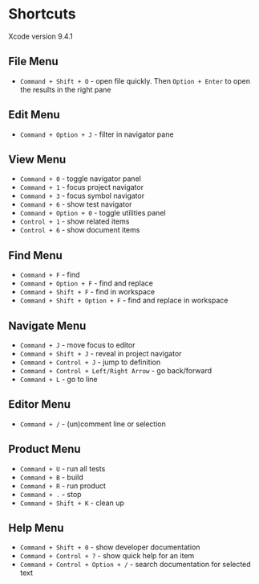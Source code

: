 Shortcuts
===

Xcode version 9.4.1

File Menu
---
* `Command + Shift + O` - open file quickly. Then `Option + Enter` to open the results in the right pane

Edit Menu
---
* `Command + Option + J` - filter in navigator pane

View Menu
---
* `Command + 0` - toggle navigator panel
* `Command + 1` - focus project navigator
* `Command + 3` - focus symbol navigator
* `Command + 6` - show test navigator
* `Command + Option + 0` - toggle utilities panel
* `Control + 1` - show related items
* `Control + 6` - show document items

Find Menu
---
* `Command + F` - find
* `Command + Option + F` - find and replace
* `Command + Shift + F` - find in workspace
* `Command + Shift + Option + F` - find and replace in workspace

Navigate Menu
---
* `Command + J` - move focus to editor
* `Command + Shift + J` - reveal in project navigator
* `Command + Control + J` - jump to definition
* `Command + Control + Left/Right Arrow` - go back/forward
* `Command + L` - go to line

Editor Menu
---
* `Command + /` - (un)comment line or selection

Product Menu
---
* `Command + U` - run all tests
* `Command + B` - build
* `Command + R` - run product
* `Command + .` - stop
* `Command + Shift + K` - clean up

Help Menu
---
* `Command + Shift + 0` - show developer documentation
* `Command + Control + ?` - show quick help for an item
* `Command + Control + Option + /` - search documentation for selected text

